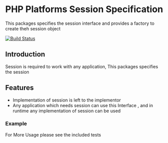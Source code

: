 # PHP Platforms Session Specification
This packages specifies the session interface and provides a factory to create theh session object  

[![Build Status](https://travis-ci.org/PHPPlatform/session.svg?branch=master)](https://travis-ci.org/PHPPlatform/session)

## Introduction
Session is required to work with any application, This packages specifies the session 
 
## Features
* Implementation of session is left to the implementor
* Any application which needs session can use this Interface , and in runtime any implementation of session can be used

### Example

For More Usage please see the included tests 

